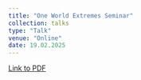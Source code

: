 ```yaml
---
title: "One World Extremes Seminar"
collection: talks
type: "Talk"
venue: "Online"
date: 19.02.2025
---
```


[Link to PDF](https://datashare.tu-dresden.de/s/LyQ5k7CxdypNsiM)
